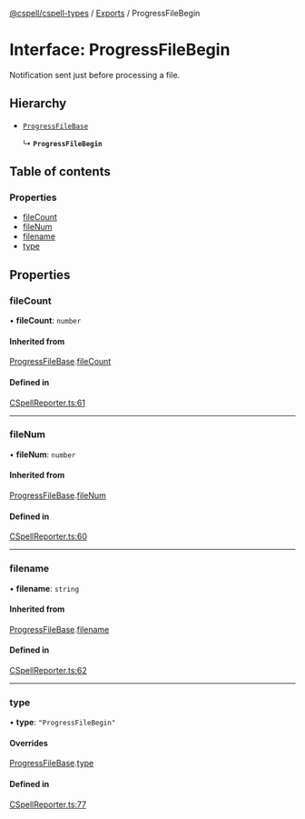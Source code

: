 [@cspell/cspell-types](../README.md) / [Exports](../modules.md) / ProgressFileBegin

# Interface: ProgressFileBegin

Notification sent just before processing a file.

## Hierarchy

- [`ProgressFileBase`](ProgressFileBase.md)

  ↳ **`ProgressFileBegin`**

## Table of contents

### Properties

- [fileCount](ProgressFileBegin.md#filecount)
- [fileNum](ProgressFileBegin.md#filenum)
- [filename](ProgressFileBegin.md#filename)
- [type](ProgressFileBegin.md#type)

## Properties

### fileCount

• **fileCount**: `number`

#### Inherited from

[ProgressFileBase](ProgressFileBase.md).[fileCount](ProgressFileBase.md#filecount)

#### Defined in

[CSpellReporter.ts:61](https://github.com/streetsidesoftware/cspell/blob/bb436cd/packages/cspell-types/src/CSpellReporter.ts#L61)

___

### fileNum

• **fileNum**: `number`

#### Inherited from

[ProgressFileBase](ProgressFileBase.md).[fileNum](ProgressFileBase.md#filenum)

#### Defined in

[CSpellReporter.ts:60](https://github.com/streetsidesoftware/cspell/blob/bb436cd/packages/cspell-types/src/CSpellReporter.ts#L60)

___

### filename

• **filename**: `string`

#### Inherited from

[ProgressFileBase](ProgressFileBase.md).[filename](ProgressFileBase.md#filename)

#### Defined in

[CSpellReporter.ts:62](https://github.com/streetsidesoftware/cspell/blob/bb436cd/packages/cspell-types/src/CSpellReporter.ts#L62)

___

### type

• **type**: ``"ProgressFileBegin"``

#### Overrides

[ProgressFileBase](ProgressFileBase.md).[type](ProgressFileBase.md#type)

#### Defined in

[CSpellReporter.ts:77](https://github.com/streetsidesoftware/cspell/blob/bb436cd/packages/cspell-types/src/CSpellReporter.ts#L77)
